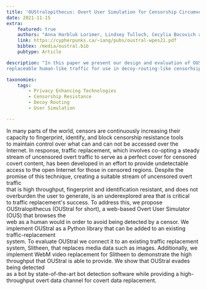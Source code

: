 ```yaml
---
title: 'OUStralopithecus: Overt User Simulation for Censorship Circumvention'
date: 2021-11-15
extra:
    featured: true
    authors: "Anna Harbluk Lorimer, Lindsey Tulloch, Cecylia Bocovich and Ian Goldberg"
    link: https://cypherpunks.ca/~iang/pubs/oustral-wpes21.pdf
    bibtex: /media/oustral.bib
    pubtype: Article

description: "In this paper we present our design and evaluation of OUStralopithecus (OUStral), a web-based Overt User Simulator that generates 
replaceable human-like traffic for use in decoy-routing-like censorhsip circumvenion systems. "

taxonomies:
    tags:
        - Privacy Enhancing Technologies
        - Censorship Resistance
        - Decoy Routing
        - User Simulation

---
```


In many parts of the world, censors are continuously increasing their capacity to fingerprint, identify, and block censorship resistance tools<br /> 
to maintain control over what can and can not be accessed over the Internet. In response, traffic replacement, which involves co-opting a steady <br />
stream of uncensored overt traffic to serve as a perfect cover for censored covert content, has been developed in an effort to provide undetectable <br />
access to the open Internet for those in censored regions. Despite the promise of this technique, creating a suitable stream of uncensored overt traffic <br />
that is high throughput, fingerprint and identification resistant, and does not overburden the user to generate, is an underexplored area that is critical <br />
to traffic replacement's success. To address this, we propose OUStralopithecus (OUStral for short), a web-based Overt User Simulator (OUS) that browses the <br />
web as a human would in order to avoid being detected by a censor. We implement OUStral as a Python library that can be added to an existing traffic-replacement <br />
system. To evaluate OUStral we connect it to an existing traffic replacement system, Slitheen, that replaces media data such as images. Additionally, we<br />
implement WebM video replacement for Slitheen to demonstrate the high throughput that OUStral is able to provide. We show that OUStral evades being detected <br />
as a bot by state-of-the-art bot detection software while providing a high-throughput overt data channel for covert data replacement.
